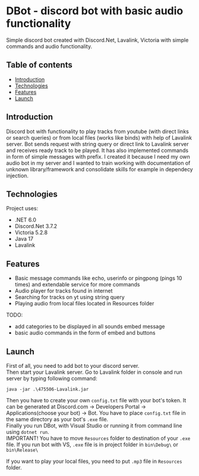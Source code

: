 # DBot - discord bot with basic audio functionality
Simple discord bot created with Discord.Net, Lavalink, Victoria with simple commands and audio functionality.
## Table of contents
* [Introduction](#Introduction)
* [Technologies](#Technologies)
* [Features](#features)
* [Launch](#Launch)
## Introduction
Discord bot with functionality to play tracks from youtube (with direct links or search queries) or from local files (works like binds) with help of Lavalink server. Bot sends request with string query or direct link to Lavalink server and receives ready track to be played. It has also implemented commands in form of simple messages with prefix. I created it because I need my own audio bot in my server and I wanted to train working with documentation of unknown library/framework  and consolidate skills for example in dependecy injection.
## Technologies
Project uses:
* .NET 6.0
* Discord.Net 3.7.2
* Victoria 5.2.8
* Java 17
* Lavalink 

## Features
* Basic message commands like echo, userinfo or pingpong (pings 10 times) and extendable service for more commands
* Audio player for tracks found in internet
* Searching for tracks on yt using string query
* Playing audio from local files located in Resources folder

TODO:
* add categories to be displayed in all sounds embed message
* basic audio commands in the form of embed and buttons


## Launch
First of all, you need to add bot to your discord server.\
Then start your Lavalink server.
Go to Lavalink folder in console and run server by typing following command:
```
java -jar .\475506-Lavalink.jar
```
Then you have to create your own `config.txt` file with your bot's token. It can be generated at Discord.com -> Developers Portal -> Applications(choose your bot) -> Bot.
You have to place `config.txt` file in the same directory as your bot's `.exe` file.\
Finally you run DBot, with Visual Studio or running it from command line using `dotnet run`.\
IMPORTANT! You have to move `Resources` folder to destination of your  `.exe` file. If you run bot with VS, `.exe` file is in project folder in `bin\Debug\` or `bin\Release\`

If you want to play your local files, you need to put `.mp3` file in `Resources` folder.

